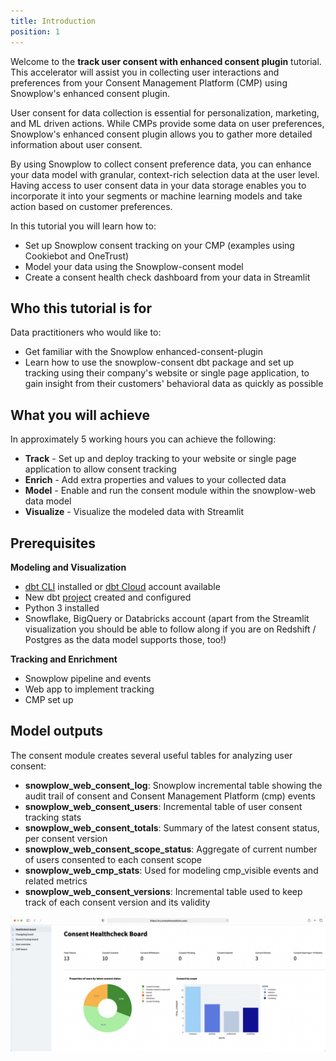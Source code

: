 ```yaml
---
title: Introduction
position: 1
---
```


Welcome to the **track user consent with enhanced consent plugin** tutorial. This accelerator will assist you in collecting user interactions and preferences from your Consent Management Platform (CMP) using Snowplow's enhanced consent plugin.

User consent for data collection is essential for personalization, marketing, and ML driven actions. While CMPs provide some data on user preferences, Snowplow's enhanced consent plugin allows you to gather more detailed information about user consent.

By using Snowplow to collect consent preference data, you can enhance your data model with granular, context-rich selection data at the user level. Having access to user consent data in your data storage enables you to incorporate it into your segments or machine learning models and take action based on customer preferences.

In this tutorial you will learn how to:

- Set up Snowplow consent tracking on your CMP (examples using Cookiebot and OneTrust)
- Model your data using the Snowplow-consent model
- Create a consent health check dashboard from your data in Streamlit

## Who this tutorial is for

Data practitioners who would like to:
- Get familiar with the Snowplow enhanced-consent-plugin
- Learn how to use the snowplow-consent dbt package and set up tracking using their company's website or single page application, to gain insight from their customers' behavioral data as quickly as possible

## What you will achieve

In approximately 5 working hours you can achieve the following:

- **Track** - Set up and deploy tracking to your website or single page application to allow consent tracking
- **Enrich** - Add extra properties and values to your collected data
- **Model** - Enable and run the consent module within the snowplow-web data model
- **Visualize** - Visualize the modeled data with Streamlit

## Prerequisites

**Modeling and Visualization**
- [dbt CLI](https://docs.getdbt.com/docs/core/installation) installed or [dbt Cloud](https://docs.getdbt.com/docs/cloud/about-cloud-setup) account available
- New dbt [project](https://docs.getdbt.com/docs/build/projects) created and configured
- Python 3 installed
- Snowflake, BigQuery or Databricks account (apart from the Streamlit visualization you should be able to follow along if you are on Redshift / Postgres as the data model supports those, too!)

**Tracking and Enrichment**
- Snowplow pipeline and events
- Web app to implement tracking
- CMP set up

## Model outputs

The consent module creates several useful tables for analyzing user consent:

- **snowplow_web_consent_log**: Snowplow incremental table showing the audit trail of consent and Consent Management Platform (cmp) events
- **snowplow_web_consent_users**: Incremental table of user consent tracking stats
- **snowplow_web_consent_totals**: Summary of the latest consent status, per consent version
- **snowplow_web_consent_scope_status**: Aggregate of current number of users consented to each consent scope
- **snowplow_web_cmp_stats**: Used for modeling cmp_visible events and related metrics
- **snowplow_web_consent_versions**: Incremental table used to keep track of each consent version and its validity

![streamlit-dashboard](images/streamlit_dashboard.png)
